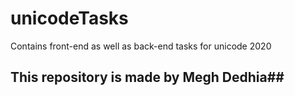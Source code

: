 # unicodeTasks
Contains front-end as well as back-end tasks for unicode 2020
## This repository is made by Megh Dedhia##
